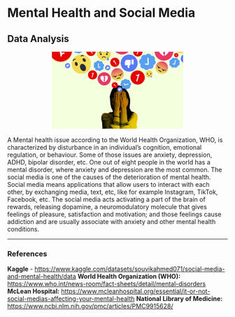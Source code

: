 # Mental Health and Social Media  
## Data Analysis

<p align="center">
    <img width="300" src="https://github.com/raquelcolares/Mental-Health_and_Social-Media_Data-Analysis/blob/main/social-media-picture.png">
</p>


A Mental health issue according to the World Health Organization, WHO, is characterized by disturbance in an individual’s cognition, emotional regulation, or behaviour. Some of those issues are anxiety, depression, ADHD, bipolar disorder, etc. 
One out of eight people in the world has a mental disorder,  where anxiety and depression are the most common. 
The social media is one of the causes of the deterioration of mental health. Social media means applications that allow users to interact with each other, by exchanging media, text, etc, like for example Instagram, TikTok, Facebook, etc. 
The social media acts activating a part of the brain of rewards, releasing dopamine, a neuromodulatory molecule that gives feelings of pleasure, satisfaction and motivation; and those feelings cause addiction and are usually associate with anxiety and other mental health conditions. 

-------

### References
**Kaggle** - https://www.kaggle.com/datasets/souvikahmed071/social-media-and-mental-health/data
**World Health Organization (WHO):** https://www.who.int/news-room/fact-sheets/detail/mental-disorders
**McLean Hospital:** https://www.mcleanhospital.org/essential/it-or-not-social-medias-affecting-your-mental-health
**National Library of Medicine:** https://www.ncbi.nlm.nih.gov/pmc/articles/PMC9915628/
